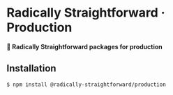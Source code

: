 # Radically Straightforward · Production

**🧰 Radically Straightforward packages for production**

## Installation

```console
$ npm install @radically-straightforward/production
```
